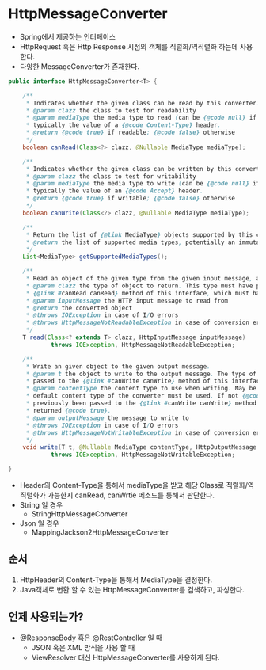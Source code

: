 # HttpMessageConverter
- Spring에서 제공하는 인터페이스
- HttpRequest 혹은 Http Response 시점의 객체를 직렬화/역직렬화 하는데 사용한다.
- 다양한 MessageConverter가 존재한다.

```java
public interface HttpMessageConverter<T> {

	/**
	 * Indicates whether the given class can be read by this converter.
	 * @param clazz the class to test for readability
	 * @param mediaType the media type to read (can be {@code null} if not specified);
	 * typically the value of a {@code Content-Type} header.
	 * @return {@code true} if readable; {@code false} otherwise
	 */
	boolean canRead(Class<?> clazz, @Nullable MediaType mediaType);

	/**
	 * Indicates whether the given class can be written by this converter.
	 * @param clazz the class to test for writability
	 * @param mediaType the media type to write (can be {@code null} if not specified);
	 * typically the value of an {@code Accept} header.
	 * @return {@code true} if writable; {@code false} otherwise
	 */
	boolean canWrite(Class<?> clazz, @Nullable MediaType mediaType);

	/**
	 * Return the list of {@link MediaType} objects supported by this converter.
	 * @return the list of supported media types, potentially an immutable copy
	 */
	List<MediaType> getSupportedMediaTypes();

	/**
	 * Read an object of the given type from the given input message, and returns it.
	 * @param clazz the type of object to return. This type must have previously been passed to the
	 * {@link #canRead canRead} method of this interface, which must have returned {@code true}.
	 * @param inputMessage the HTTP input message to read from
	 * @return the converted object
	 * @throws IOException in case of I/O errors
	 * @throws HttpMessageNotReadableException in case of conversion errors
	 */
	T read(Class<? extends T> clazz, HttpInputMessage inputMessage)
			throws IOException, HttpMessageNotReadableException;

	/**
	 * Write an given object to the given output message.
	 * @param t the object to write to the output message. The type of this object must have previously been
	 * passed to the {@link #canWrite canWrite} method of this interface, which must have returned {@code true}.
	 * @param contentType the content type to use when writing. May be {@code null} to indicate that the
	 * default content type of the converter must be used. If not {@code null}, this media type must have
	 * previously been passed to the {@link #canWrite canWrite} method of this interface, which must have
	 * returned {@code true}.
	 * @param outputMessage the message to write to
	 * @throws IOException in case of I/O errors
	 * @throws HttpMessageNotWritableException in case of conversion errors
	 */
	void write(T t, @Nullable MediaType contentType, HttpOutputMessage outputMessage)
			throws IOException, HttpMessageNotWritableException;

}

```
- Header의 Content-Type을 통해서 mediaType을 받고 
  해당 Class로 직렬화/역직렬화가 가능한지 canRead, canWrtie 메소드를 통해서 판단한다.
- String 일 경우
  - StringHttpMessageConverter
- Json 일 경우
  - MappingJackson2HttpMessageConverter

## 순서
1. HttpHeader의 Content-Type을 통해서 MediaType을 결정한다.
2. Java객체로 변환 할 수 있는 HttpMessageConverter를 검색하고, 파싱한다.

## 언제 사용되는가?
- @ResponseBody 혹은 @RestController 일 때
  - JSON 혹은 XML 방식을 사용 할 때
  - ViewResolver 대신 HttpMessageConverter를 사용하게 된다.